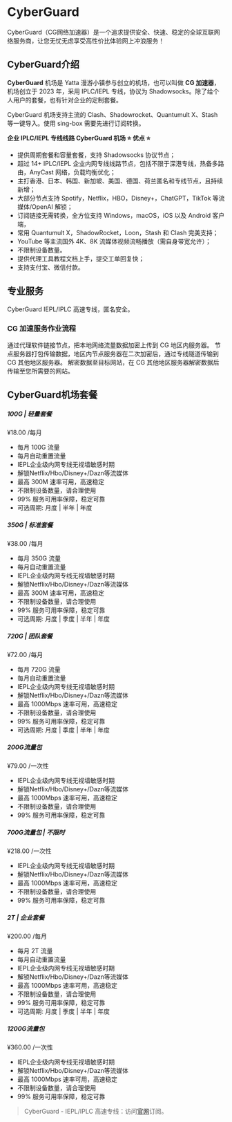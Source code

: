 # CyberGuard

CyberGuard（CG网络加速器）是一个追求提供安全、快速、稳定的全球互联网络服务商，让您无忧无虑享受高性价比体验网上冲浪服务！

## CyberGuard介绍

**CyberGuard** 机场是 Yatta 漫游小镇参与创立的机场，也可以叫做 **CG 加速器**，机场创立于 2023 年，采用 IPLC/IEPL 专线，协议为 Shadowsocks。除了给个人用户的套餐，也有针对企业的定制套餐。

CyberGuard 机场支持主流的 Clash、Shadowrocket、Quantumult X、Stash 等一键导入。使用 sing-box 需要先进行订阅转换。

**企业 IPLC/IEPL 专线线路 CyberGuard 机场 ⭐️ 优点 ⭐️**

*   提供周期套餐和容量套餐，支持 Shadowsocks 协议节点；
*   超过 14+ IPLC/IEPL 企业内网专线线路节点，包括不限于深港专线，热备多路由，AnyCast 网络，负载均衡优化；
*   主打香港、日本、韩国、新加坡、美国、德国、荷兰匿名和专线节点，且持续新增；
*   大部分节点支持 Spotify，Netflix，HBO，Disney+，ChatGPT，TikTok 等流媒体/OpenAI 解锁；
*   订阅链接无需转换，全方位支持 Windows，macOS，iOS 以及 Android 客户端，
*   常用 Quantumult X，ShadowRocket，Loon，Stash 和 Clash 完美支持；
*   YouTube 等主流国外 4K、8K 流媒体视频流畅播放（需自身带宽允许）；
*   不限制设备数量。
*   提供代理工具教程文档上手，提交工单回复快；
*   支持支付宝、微信付款。

## 专业服务

CyberGuard IEPL/IPLC 高速专线，匿名安全。

### CG 加速服务作业流程

通过代理软件链接节点，把本地网络流量数据加密上传到 CG 地区内服务器。 节点服务器打包传输数据，地区内节点服务器在二次加密后，通过专线隧道传输到 CG 其他地区服务器。 解密数据至目标网站，在 CG 其他地区服务器解密数据后传输至您所需要的网站。

## CyberGuard机场套餐

##### 100G | 轻量套餐

¥18.00 /每月

*   每月 100G 流量
*   每月自动重置流量
*   IEPL企业级内网专线无视墙敏感时期
*   解锁Netflix/Hbo/Disney+/Dazn等流媒体
*   最高 300M 速率可用，高速稳定
*   不限制设备数量，请合理使用
*   99% 服务可用率保障，稳定可靠
*   可选周期: 月度 | 半年 | 年度

##### 350G | 标准套餐

¥38.00 /每月

*   每月 350G 流量
*   每月自动重置流量
*   IEPL企业级内网专线无视墙敏感时期
*   解锁Netflix/Hbo/Disney+/Dazn等流媒体
*   最高 300M 速率可用，高速稳定
*   不限制设备数量，请合理使用
*   99% 服务可用率保障，稳定可靠
*   可选周期: 月度 | 季度 | 半年 | 年度

##### 720G | 团队套餐

¥72.00 /每月

*   每月 720G 流量
*   每月自动重置流量
*   IEPL企业级内网专线无视墙敏感时期
*   解锁Netflix/Hbo/Disney+/Dazn等流媒体
*   最高 1000Mbps 速率可用，高速稳定
*   不限制设备数量，请合理使用
*   99% 服务可用率保障，稳定可靠
*   可选周期: 月度 | 季度 | 半年 | 年度

##### 200G流量包

¥79.00 /一次性

*   IEPL企业级内网专线无视墙敏感时期
*   解锁Netflix/Hbo/Disney+/Dazn等流媒体
*   最高 1000Mbps 速率可用，高速稳定
*   不限制设备数量，请合理使用
*   99% 服务可用率保障，稳定可靠

##### 700G流量包 | 不限时

¥218.00 /一次性

*   IEPL企业级内网专线无视墙敏感时期
*   解锁Netflix/Hbo/Disney+/Dazn等流媒体
*   最高 1000Mbps 速率可用，高速稳定
*   不限制设备数量，请合理使用
*   99% 服务可用率保障，稳定可靠

##### 2T | 企业套餐

¥200.00 /每月

*   每月 2T 流量
*   每月自动重置流量
*   IEPL企业级内网专线无视墙敏感时期
*   解锁Netflix/Hbo/Disney+/Dazn等流媒体
*   最高 1000Mbps 速率可用，高速稳定
*   不限制设备数量，请合理使用
*   99% 服务可用率保障，稳定可靠
*   可选周期: 月度 | 季度 | 半年 | 年度

##### 1200G流量包

¥360.00 /一次性

*   IEPL企业级内网专线无视墙敏感时期
*   解锁Netflix/Hbo/Disney+/Dazn等流媒体
*   最高 1000Mbps 速率可用，高速稳定
*   不限制设备数量，请合理使用
*   99% 服务可用率保障，稳定可靠

> CyberGuard - IEPL/IPLC 高速专线：访问[官网](https://jump.p6p.net/1)订阅。
